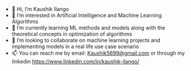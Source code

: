 - 👋 Hi, I’m Kaushik Ilango
- 👀 I’m interested in Artificial Intelligence and Machine Learning Algorithms
- 🌱 I’m currently learning ML methods and models along with the theoretical concepts in optimization of algorithms
- 💞️ I’m looking to collaborate on machine learning projects and implementing models in a real life use case scenario
- 📫 You can reach me by email: Kaushik5699@gmail.com or through my linkedin https://www.linkedin.com/in/kaushik-ilango/

<!---
kaushikilango/kaushikilango is a ✨ special ✨ repository because its `README.md` (this file) appears on your GitHub profile.
You can click the Preview link to take a look at your changes.
--->
